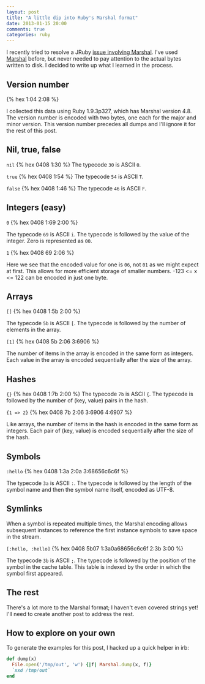```yaml
---
layout: post
title: "A little dip into Ruby's Marshal format"
date: 2013-01-15 20:00
comments: true
categories: ruby
---
```


I recently tried to resolve a JRuby [issue involving Marshal][issue].
I've used [Marshal][marshal] before, but never needed to pay attention
to the actual bytes written to disk. I decided to write up what I
learned in the process.

<!-- more -->

## Version number

{% hex 1:04 2:08 %}

I collected this data using Ruby 1.9.3p327, which has Marshal version
4.8. The version number is encoded with two bytes, one each for the
major and minor version. This version number precedes all dumps and
I'll ignore it for the rest of this post.

## Nil, true, false

`nil`
{% hex 0408 1:30 %}
The typecode `30` is ASCII `0`.

`true`
{% hex 0408 1:54 %}
The typecode `54` is ASCII `T`.

`false`
{% hex 0408 1:46 %}
The typecode `46` is ASCII `F`.

## Integers (easy)

`0`
{% hex 0408 1:69 2:00 %}

The typecode `69` is ASCII `i`. The typecode is followed by the value
of the integer. Zero is represented as `00`.

`1`
{% hex 0408 69 2:06 %}

Here we see that the encoded value for one is `06`, not `01` as we
might expect at first. This allows for more efficient storage of
smaller numbers. -123 <= x <= 122 can be encoded in just one byte.

## Arrays

`[]`
{% hex 0408 1:5b 2:00 %}

The typecode `5b` is ASCII `[`. The typecode is followed by the
number of elements in the array.

`[1]`
{% hex 0408 5b 2:06 3:6906 %}

The number of items in the array is encoded in the same form as
integers. Each value in the array is encoded sequentially after the
size of the array.

## Hashes

`{}`
{% hex 0408 1:7b 2:00 %}
The typecode `7b` is ASCII `{`. The typecode is followed by the number
of (key, value) pairs in the hash.

`{1 => 2}`
{% hex 0408 7b 2:06 3:6906 4:6907 %}

Like arrays, the number of items in the hash is encoded in the same
form as integers. Each pair of (key, value) is encoded sequentially
after the size of the hash.

## Symbols

`:hello`
{% hex 0408 1:3a 2:0a 3:68656c6c6f %}

The typecode `3a` is ASCII `:`. The typecode is followed by the length
of the symbol name and then the symbol name itself, encoded as UTF-8.

## Symlinks

When a symbol is repeated multiple times, the Marshal encoding allows
subsequent instances to reference the first instance symbols to save
space in the stream.

`[:hello, :hello]`
{% hex 0408 5b07 1:3a0a68656c6c6f 2:3b 3:00 %}

The typecode `3b` is ASCII `;`.  The typecode is followed by the
position of the symbol in the cache table. This table is indexed by
the order in which the symbol first appeared.

## The rest

There's a lot more to the Marshal format; I haven't even covered
strings yet! I'll need to create another post to address the rest.

## How to explore on your own

To generate the examples for this post, I hacked up a quick helper in
irb:

```ruby
def dump(x)
  File.open('/tmp/out', 'w') {|f| Marshal.dump(x, f)}
  `xxd /tmp/out`
end
```

[issue]: https://github.com/jruby/jruby/issues/456
[marshal]: http://www.ruby-doc.org/core-1.9.3/Marshal.html
